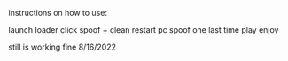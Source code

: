 instructions on how to use:


launch loader
click spoof + clean
restart pc
spoof one last time
play
enjoy

still is working fine 8/16/2022

